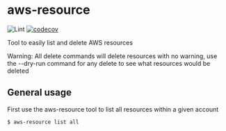 # aws-resource
![Lint](https://github.com/jharrington22/aws-resource/actions/workflows/golangci-lint.yml/badge.svg)
[![codecov](https://codecov.io/gh/jharrington22/aws-resource/branch/main/graph/badge.svg?token=G8UO8GII3A)](https://codecov.io/gh/jharrington22/aws-resource)

Tool to easily list and delete AWS resources

Warning: All delete commands will delete resources with no warning, use the --dry-run command for any delete to see what resources would be deleted

## General usage

First use the aws-resource tool to list all resources within a given account

```
$ aws-resource list all
```
